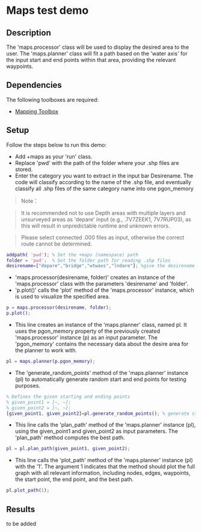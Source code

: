 # Maps test demo

## Description
The 'maps.processor' class will be used to display the desired area to the user. The 'maps.planner' class will fit a path based on the 'water axis' for the input start and end points within that area, providing the relevant waypoints.

## Dependencies
The following toolboxes are required:
- [Mapping Toolbox](https://de.mathworks.com/products/mapping.html) 

## Setup
Follow the steps below to run this demo:
- Add +maps as your 'run' class.
- Replace 'pwd' with the path of the folder where your .shp files are stored.
- Enter the category you want to extract in the input bar Desirename. The code will classify according to the name of the .shp file, and eventually classify all .shp files of the same category name into one pgon_memory
> Note：

> It is recommended not to use Depth areas with multiple layers and unsurveyed areas as 'depare' input (e.g., .7V7ZEEK1, 7V7RUP03), as this will result in unpredictable runtime and unknown errors.

> Please select connected .000 files as input, otherwise the correct route cannot be determined.
``` Matlab
addpath( 'pwd'); % Set the +maps (namespace) path
folder = 'pwd';  % Set the folder path for reading .shp files
desirename=["depare","bridge","wtwaxs","lndare"]; %give the desirename %"notmrk"
```
- 'maps.processor(desirename, folder)' creates an instance of the 'maps.processor' class with the parameters 'desirename' and 'folder'.
- 'p.plot()' calls the 'plot' method of the 'maps.processor' instance, which is used to visualize the specified area.
``` Matlab
p = maps.processor(desirename, folder);
p.plot();
```
- This line creates an instance of the 'maps.planner' class, named pl. It uses the pgon_memory property of the previously created 'maps.processor' instance (p) as an input parameter. The 'pgon_memory' contains the necessary data about the desire area for the planner to work with.
```Matlab
pl = maps.planner(p.pgon_memory);
```
- The 'generate_random_points' method of the 'maps.planner' instance (pl) to automatically generate random start and end points for testing purposes.
```Matlab
% Defines the given starting and ending points
% given_point1 = [~, ~];
% given_point2 = [~, ~];
[given_point1, given_point2]=pl.generate_random_points(); % generate start(given point 1) and end points(given point 2) for testing
```
- This line calls the 'plan_path' method of the 'maps.planner' instance (pl), using the given_point1 and given_point2 as input parameters. The 'plan_path' method computes the best path.
```Matlab
pl = pl.plan_path(given_point1, given_point2);
```
- This line calls the 'plot_path' method of the 'maps.planner' instance (pl) with the '1'. The argument 1 indicates that the method should plot the full graph with all relevant information, including nodes, edges, waypoints, the start point, the end point, and the best path. 
```Matlab
pl.plot_path(1);
```
## Results
to be added
